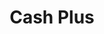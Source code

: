 ---
title: Cash Plus
slug: cash-plus
updated-on: '2024-05-30T13:44:31.749Z'
created-on: '2024-05-30T13:41:46.671Z'
published-on: '2024-05-30T13:54:32.469Z'
f_city-state-2:
- cms/city/escondido-ca.md
- cms/city/montclair-ca.md
- cms/city/selma-ca.md
- cms/city/westminster-ca.md
- cms/city/tracy-ca.md
- cms/city/ontario-ca.md
- cms/city/burbank-ca.md
- cms/city/tustin-ca.md
- cms/city/cucamonga-ca.md
- cms/city/ventura-ca.md
- cms/city/reseda-ca.md
- cms/city/hollywood-ca.md
- cms/city/madera-ca.md
- cms/city/visalia-ca.md
- cms/city/grove-ca.md
- cms/city/orange-ca.md
- cms/city/fullerton-ca.md
- cms/city/torrance-ca.md
- cms/city/fontana-ca.md
- cms/city/anaheim-ca.md
- cms/city/worth-fl.md
- cms/city/hialeah-fl.md
- cms/city/gretna-la.md
- cms/city/parkville-md.md
- cms/city/reno-nv.md
- cms/city/henderson-nv.md
- cms/city/tacoma-wa.md
- cms/city/la-verne-ca.md
- cms/city/el-cajon-ca.md
- cms/city/la-habra-ca.md
- cms/city/pico-rivera-ca.md
- cms/city/santa-clara-ca.md
- cms/city/van-nuys-ca.md
- cms/city/san-leandro-ca.md
- cms/city/cathedral-city-ca.md
- cms/city/palm-desert-ca.md
- cms/city/huntington-beach-ca.md
- cms/city/canoga-park-ca.md
- cms/city/harbor-city-ca.md
- cms/city/panorama-city-ca.md
- cms/city/el-segundo-ca.md
- cms/city/coral-springs-fl.md
- cms/city/bay-city-mi.md
- cms/city/carson-city-nv.md
- cms/city/big-bear-lake-ca.md
- cms/city/port-saint-lucie-fl.md
- cms/city/lawrence-ma.md
- cms/city/jasper-al.md
- cms/city/sunnyvale-ca.md
- cms/city/stanton-ca.md
- cms/city/vista-ca.md
- cms/city/cypress-ca.md
- cms/city/brawley-ca.md
- cms/city/clovis-ca.md
- cms/city/hemet-ca.md
- cms/city/upland-ca.md
- cms/city/whittier-ca.md
- cms/city/oxnard-ca.md
- cms/city/indio-ca.md
- cms/city/riverside-ca.md
- cms/city/glendale-ca.md
- cms/city/petersburg-fl.md
- cms/city/stuart-fl.md
- cms/city/kissimmee-fl.md
- cms/city/columbus-ga.md
- cms/city/honolulu-hi.md
- cms/city/zachary-la.md
- cms/city/hamilton-oh.md
- cms/city/toledo-oh.md
- cms/city/oakland-tn.md
- cms/city/bryan-tx.md
- cms/city/killeen-tx.md
- cms/city/costa-mesa-ca.md
- cms/city/san-jose-ca.md
- cms/city/north-hills-ca.md
- cms/city/long-beach-ca.md
- cms/city/fort-pierce-fl.md
- cms/city/haines-city-fl.md
- cms/city/pinellas-park-fl.md
- cms/city/orange-park-fl.md
- cms/city/mount-pleasant-mi.md
- cms/city/traverse-city-mi.md
f_locations:
- cms/payday-loan/cash-plus-8198.md
- cms/payday-loan/cash-plus-8199.md
- cms/payday-loan/cash-plus-8200.md
- cms/payday-loan/cash-plus-8201.md
- cms/payday-loan/cash-plus-8202.md
- cms/payday-loan/cash-plus-8203.md
- cms/payday-loan/cash-plus-8204.md
- cms/payday-loan/cash-plus-8205.md
- cms/payday-loan/cash-plus-8206.md
- cms/payday-loan/cash-plus-8207.md
- cms/payday-loan/cash-plus-8208.md
- cms/payday-loan/cash-plus-8209.md
- cms/payday-loan/cash-plus-8210.md
- cms/payday-loan/cash-plus-8211.md
- cms/payday-loan/cash-plus-8212.md
- cms/payday-loan/cash-plus-8213.md
- cms/payday-loan/cash-plus-8214.md
- cms/payday-loan/cash-plus-8215.md
- cms/payday-loan/cash-plus-8216.md
- cms/payday-loan/cash-plus-8217.md
- cms/payday-loan/cash-plus-8218.md
- cms/payday-loan/cash-plus-8219.md
- cms/payday-loan/cash-plus-8220.md
- cms/payday-loan/cash-plus-8221.md
- cms/payday-loan/cash-plus-8222.md
- cms/payday-loan/cash-plus-8223.md
- cms/payday-loan/cash-plus-8224.md
- cms/payday-loan/cash-plus-8225.md
- cms/payday-loan/cash-plus-8226.md
- cms/payday-loan/cash-plus-8227.md
- cms/payday-loan/cash-plus-8228.md
- cms/payday-loan/cash-plus-8229.md
- cms/payday-loan/cash-plus-8230.md
- cms/payday-loan/cash-plus-8231.md
- cms/payday-loan/cash-plus-8232.md
- cms/payday-loan/cash-plus-8233.md
- cms/payday-loan/cash-plus-8234.md
- cms/payday-loan/cash-plus-8235.md
- cms/payday-loan/cash-plus-8236.md
- cms/payday-loan/cash-plus-8237.md
- cms/payday-loan/cash-plus-8238.md
- cms/payday-loan/cash-plus-8239.md
- cms/payday-loan/cash-plus-8240.md
- cms/payday-loan/cash-plus-8241.md
- cms/payday-loan/cash-plus-8242.md
- cms/payday-loan/cash-plus-8243.md
- cms/payday-loan/cash-plus-8244.md
- cms/payday-loan/cash-plus-8245.md
- cms/payday-loan/cash-plus-8246.md
- cms/payday-loan/cash-plus-8247.md
- cms/payday-loan/cash-plus-8248.md
- cms/payday-loan/cash-plus-8249.md
- cms/payday-loan/cash-plus-8250.md
- cms/payday-loan/cash-plus-8251.md
- cms/payday-loan/cash-plus-8252.md
- cms/payday-loan/cash-plus-8253.md
- cms/payday-loan/cash-plus-8254.md
- cms/payday-loan/cash-plus-8255.md
- cms/payday-loan/cash-plus-8256.md
- cms/payday-loan/cash-plus-8257.md
- cms/payday-loan/cash-plus-8258.md
- cms/payday-loan/cash-plus-8259.md
- cms/payday-loan/cash-plus-8260.md
- cms/payday-loan/cash-plus-8261.md
- cms/payday-loan/cash-plus-8268.md
- cms/payday-loan/cash-plus-8269.md
- cms/payday-loan/cash-plus-8270.md
- cms/payday-loan/cash-plus-8271.md
- cms/payday-loan/cash-plus-8272.md
- cms/payday-loan/cash-plus-8273.md
- cms/payday-loan/cash-plus-8274.md
- cms/payday-loan/cash-plus-8275.md
- cms/payday-loan/cash-plus-8276.md
- cms/payday-loan/cash-plus-8277.md
- cms/payday-loan/cash-plus-8278.md
- cms/payday-loan/cash-plus-8279.md
- cms/payday-loan/cash-plus-8280.md
- cms/payday-loan/cash-plus-8281.md
- cms/payday-loan/cash-plus-8282.md
- cms/payday-loan/cash-plus-8283.md
- cms/payday-loan/cash-plus-8284.md
- cms/payday-loan/cash-plus-8285.md
- cms/payday-loan/cash-plus-8286.md
- cms/payday-loan/cash-plus-8287.md
- cms/payday-loan/cash-plus-8288.md
- cms/payday-loan/cash-plus-8289.md
- cms/payday-loan/cash-plus-8290.md
- cms/payday-loan/cash-plus-8291.md
- cms/payday-loan/cash-plus-8292.md
- cms/payday-loan/cash-plus-8293.md
- cms/payday-loan/cash-plus-8294.md
- cms/payday-loan/cash-plus-8295.md
- cms/payday-loan/cash-plus-8296.md
- cms/payday-loan/cash-plus-8297.md
- cms/payday-loan/cash-plus-8298.md
- cms/payday-loan/cash-plus-8299.md
- cms/payday-loan/cash-plus-8300.md
- cms/payday-loan/cash-plus-8301.md
- cms/payday-loan/cash-plus-8302.md
- cms/payday-loan/cash-plus-8303.md
- cms/payday-loan/cash-plus-8304.md
- cms/payday-loan/cash-plus-8305.md
- cms/payday-loan/cash-plus-8306.md
- cms/payday-loan/cash-plus-8307.md
- cms/payday-loan/cash-plus-8308.md
- cms/payday-loan/cash-plus-8309.md
- cms/payday-loan/cash-plus-8310.md
- cms/payday-loan/cash-plus-8311.md
- cms/payday-loan/cash-plus-8312.md
- cms/payday-loan/cash-plus-8313.md
- cms/payday-loan/cash-plus-8314.md
- cms/payday-loan/cash-plus-8315.md
- cms/payday-loan/cash-plus-8316.md
- cms/payday-loan/cash-plus-8317.md
- cms/payday-loan/cash-plus-8318.md
- cms/payday-loan/cash-plus-8319.md
- cms/payday-loan/cash-plus-8320.md
- cms/payday-loan/cash-plus-8321.md
- cms/payday-loan/cash-plus-8322.md
- cms/payday-loan/cash-plus-8323.md
- cms/payday-loan/cash-plus-8324.md
- cms/payday-loan/cash-plus-8325.md
- cms/payday-loan/cash-plus-8326.md
- cms/payday-loan/cash-plus-8327.md
- cms/payday-loan/cash-plus-8328.md
- cms/payday-loan/cash-plus-8329.md
- cms/payday-loan/cash-plus-8330.md
- cms/payday-loan/cash-plus-8331.md
- cms/payday-loan/cash-plus-8332.md
- cms/payday-loan/cash-plus-8333.md
- cms/payday-loan/cash-plus-8334.md
- cms/payday-loan/cash-plus-8335.md
- cms/payday-loan/cash-plus-8336.md
- cms/payday-loan/cash-plus-8337.md
- cms/payday-loan/cash-plus-8338.md
- cms/payday-loan/cash-plus-8339.md
f_states:
- cms/state/california.md
- cms/state/florida.md
- cms/state/louisiana.md
- cms/state/maryland.md
- cms/state/nevada.md
- cms/state/washington.md
- cms/state/michigan.md
- cms/state/massachusetts.md
- cms/state/alabama.md
- cms/state/georgia.md
- cms/state/hawaii.md
- cms/state/ohio.md
- cms/state/tennessee.md
- cms/state/texas.md
layout: '[company].html'
tags: company
---